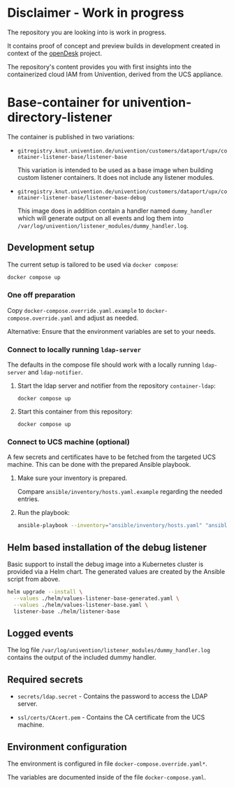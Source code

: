 # Disclaimer - Work in progress

The repository you are looking into is work in progress.

It contains proof of concept and preview builds in development created in context of the [openDesk](https://gitlab.opencode.de/bmi/souveraener_arbeitsplatz/info) project.

The repository's content provides you with first insights into the containerized cloud IAM from Univention, derived from the UCS appliance.

# Base-container for univention-directory-listener

The container is published in two variations:

- `gitregistry.knut.univention.de/univention/customers/dataport/upx/container-listener-base/listener-base`

  This variation is intended to be used as a base image when building custom
  listener containers. It does not include any listener modules.

- `gitregistry.knut.univention.de/univention/customers/dataport/upx/container-listener-base/listener-base-debug`

  This image does in addition contain a handler named `dummy_handler` which will
  generate output on all events and log them into
  `/var/log/univention/listener_modules/dummy_handler.log`.


## Development setup

The current setup is tailored to be used via `docker compose`:

```sh
docker compose up
```

### One off preparation

Copy `docker-compose.override.yaml.example` to `docker-compose.override.yaml` and adjust as needed.

Alternative: Ensure that the environment variables are set to your needs.


### Connect to locally running `ldap-server`

The defaults in the compose file should work with a locally running
`ldap-server` and `ldap-notifier`.

1. Start the ldap server and notifier from the repository `container-ldap`:

   ```
   docker compose up
   ```

2. Start this container from this repository:

   ```
   docker compose up
   ```

### Connect to UCS machine (optional)

A few secrets and certificates have to be fetched from the targeted UCS machine.
This can be done with the prepared Ansible playbook.

1. Make sure your inventory is prepared.

   Compare `ansible/inventory/hosts.yaml.example` regarding the needed entries.

2. Run the playbook:

   ```sh
   ansible-playbook --inventory="ansible/inventory/hosts.yaml" "ansible/fetch-secrets-from-ucs-machine.yaml"
   ```


## Helm based installation of the debug listener

Basic support to install the debug image into a Kubernetes cluster is provided
via a Helm chart. The generated values are created by the Ansible script from
above.

```sh
helm upgrade --install \
  --values ./helm/values-listener-base-generated.yaml \
  --values ./helm/values-listener-base.yaml \
  listener-base ./helm/listener-base
```


## Logged events

The log file `/var/log/univention/listener_modules/dummy_handler.log` contains
the output of the included dummy handler.


## Required secrets

- `secrets/ldap.secret` - Contains the password to access the LDAP server.

- `ssl/certs/CAcert.pem` - Contains the CA certificate from the UCS machine.


## Environment configuration

The environment is configured in file `docker-compose.override.yaml*`.

The variables are documented inside of the file `docker-compose.yaml`.
